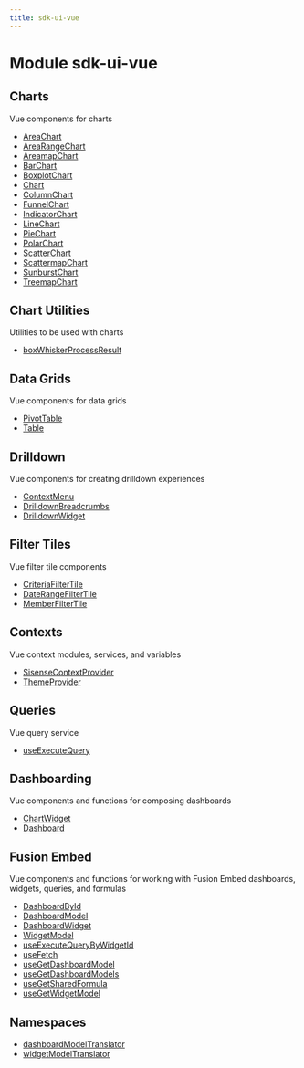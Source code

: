 ```yaml
---
title: sdk-ui-vue
---
```


# Module sdk-ui-vue

## Charts

Vue components for charts

- [AreaChart](charts/class.AreaChart.md)
- [AreaRangeChart](charts/class.AreaRangeChart.md) <Badge type="beta" text="Beta" />
- [AreamapChart](charts/class.AreamapChart.md)
- [BarChart](charts/class.BarChart.md)
- [BoxplotChart](charts/class.BoxplotChart.md)
- [Chart](charts/class.Chart.md)
- [ColumnChart](charts/class.ColumnChart.md)
- [FunnelChart](charts/class.FunnelChart.md)
- [IndicatorChart](charts/class.IndicatorChart.md)
- [LineChart](charts/class.LineChart.md)
- [PieChart](charts/class.PieChart.md)
- [PolarChart](charts/class.PolarChart.md)
- [ScatterChart](charts/class.ScatterChart.md)
- [ScattermapChart](charts/class.ScattermapChart.md)
- [SunburstChart](charts/class.SunburstChart.md)
- [TreemapChart](charts/class.TreemapChart.md)

## Chart Utilities

Utilities to be used with charts

- [boxWhiskerProcessResult](chart-utilities/function.boxWhiskerProcessResult.md)

## Data Grids

Vue components for data grids

- [PivotTable](data-grids/class.PivotTable.md) <Badge type="beta" text="Beta" />
- [Table](data-grids/class.Table.md)

## Drilldown

Vue components for creating drilldown experiences

- [ContextMenu](drilldown/class.ContextMenu.md)
- [DrilldownBreadcrumbs](drilldown/class.DrilldownBreadcrumbs.md)
- [DrilldownWidget](drilldown/class.DrilldownWidget.md)

## Filter Tiles

Vue filter tile components

- [CriteriaFilterTile](filter-tiles/class.CriteriaFilterTile.md)
- [DateRangeFilterTile](filter-tiles/class.DateRangeFilterTile.md)
- [MemberFilterTile](filter-tiles/class.MemberFilterTile.md)

## Contexts

Vue context modules, services, and variables

- [SisenseContextProvider](contexts/class.SisenseContextProvider.md)
- [ThemeProvider](contexts/class.ThemeProvider.md)

## Queries

Vue query service

- [useExecuteQuery](queries/function.useExecuteQuery.md)

## Dashboarding

Vue components and functions for composing dashboards

- [ChartWidget](dashboarding/class.ChartWidget.md)
- [Dashboard](dashboarding/class.Dashboard.md) <Badge type="beta" text="Beta" />

## Fusion Embed

Vue components and functions for working with Fusion Embed dashboards, widgets, queries, and formulas

- [DashboardById](fusion-embed/class.DashboardById.md) <Badge type="fusionEmbed" text="Fusion Embed" /> <Badge type="beta" text="Beta" />
- [DashboardModel](fusion-embed/interface.DashboardModel.md) <Badge type="fusionEmbed" text="Fusion Embed" />
- [DashboardWidget](fusion-embed/class.DashboardWidget.md) <Badge type="fusionEmbed" text="Fusion Embed" />
- [WidgetModel](fusion-embed/interface.WidgetModel.md) <Badge type="fusionEmbed" text="Fusion Embed" />
- [useExecuteQueryByWidgetId](fusion-embed/function.useExecuteQueryByWidgetId.md) <Badge type="fusionEmbed" text="Fusion Embed" />
- [useFetch](fusion-embed/function.useFetch.md) <Badge type="fusionEmbed" text="Fusion Embed" />
- [useGetDashboardModel](fusion-embed/function.useGetDashboardModel.md) <Badge type="fusionEmbed" text="Fusion Embed" />
- [useGetDashboardModels](fusion-embed/function.useGetDashboardModels.md) <Badge type="fusionEmbed" text="Fusion Embed" />
- [useGetSharedFormula](fusion-embed/function.useGetSharedFormula.md) <Badge type="fusionEmbed" text="Fusion Embed" />
- [useGetWidgetModel](fusion-embed/function.useGetWidgetModel.md) <Badge type="fusionEmbed" text="Fusion Embed" />

## Namespaces

- [dashboardModelTranslator](namespaces/namespace.dashboardModelTranslator/index.md)
- [widgetModelTranslator](namespaces/namespace.widgetModelTranslator/index.md)
